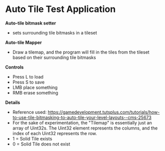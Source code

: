 # Auto Tile Test Application

**Auto-tile bitmask setter**
- sets surrounding tile bitmasks in a tileset

**Auto-tile Mapper**
- Draw a tilemap, and the program will fill in the tiles from the tileset based on their surrounding tile bitmasks

**Controls**
- Press L to load
- Press S to save
- LMB place something
- RMB erase something

**Details**
- Reference used: https://gamedevelopment.tutsplus.com/tutorials/how-to-use-tile-bitmasking-to-auto-tile-your-level-layouts--cms-25673
- For the sake of experimentation, the "Tilemap" is essentially just an array of Uint32s. The Uint32 element represents the columns, and the index of each Uint32 represents the row.
- 1 = Solid Tile exists
- 0 = Solid Tile does not exist
